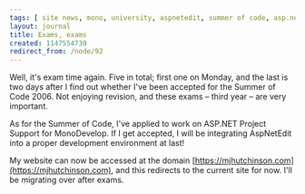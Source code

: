 ```yaml
---
tags: [ site news, mono, university, aspnetedit, summer of code, asp.net, exams ]
layout: journal
title: Exams, exams
created: 1147554730
redirect_from: /node/92
---
```

Well, it's exam time again. Five in total; first one on Monday, and the last is two days after I find out whether I've been accepted for the Summer of Code 2006. Not enjoying revision, and these exams &ndash; third year &ndash; are very important.

As for the Summer of Code, I've applied to work on ASP.NET Project Support for MonoDevelop. If I get accepted, I will be integrating AspNetEdit into a proper development environment at last!

My website can now be accessed at the domain [https://mjhutchinson.com](https://mjhutchinson.com), and this redirects to the current site for now. I'll be migrating over after exams.